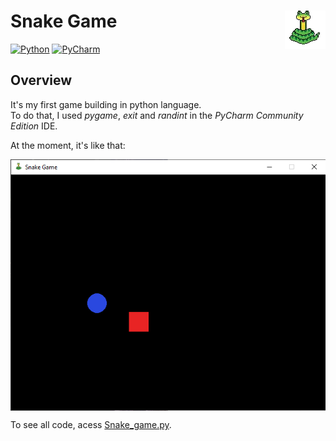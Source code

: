 # Snake Game <img src='Extra/Snake_ico_removebg.png' align="right" /></a>
<!-- badges: start -->
[![Python](https://img.shields.io/badge/Python-3776AB?style=for-the-badge&logo=python&logoColor=white)]([https://img.shields.io/badge/Python-3776AB?style=for-the-badge&logo=python&logoColor=white](https://www.python.org/))
[![PyCharm](https://img.shields.io/badge/PyCharm-000000.svg?&style=for-the-badge&logo=PyCharm&logoColor=white)](https://www.jetbrains.com/pycharm/)

<!-- badges: end -->

## Overview

It's my first game building in python language.\
To do that, I used *pygame*, *exit* and *randint* in the *PyCharm Community Edition* IDE.

At the moment, it's like that: 

<img src='Extra/Game_now.png' align="center" /></a>

To see all code, acess [Snake_game.py](https://github.com/felipe179971/Snake_Game/blob/master/Snake_game.py).
